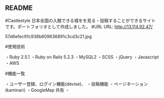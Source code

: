 ## README

#Castlestyle
日本全国の入館できる城をを見る・投稿することができるサイトです。ポートフォリオとして作成しました。
#URL
URL: http://13.114.92.47/

57d6efec91c938b609636891c3cd3c21.jpg

#使用技術

・Ruby 2.5.1
・Ruby on Rails 5.2.3
・MySQL2
・SCSS
・jQuery
・Javascript
・AWS

#機能一覧

・ユーザー登録、ログイン機能(devise)、
・投稿機能
・ページネーション(kaminari)
・GoogleMap 共有
・

